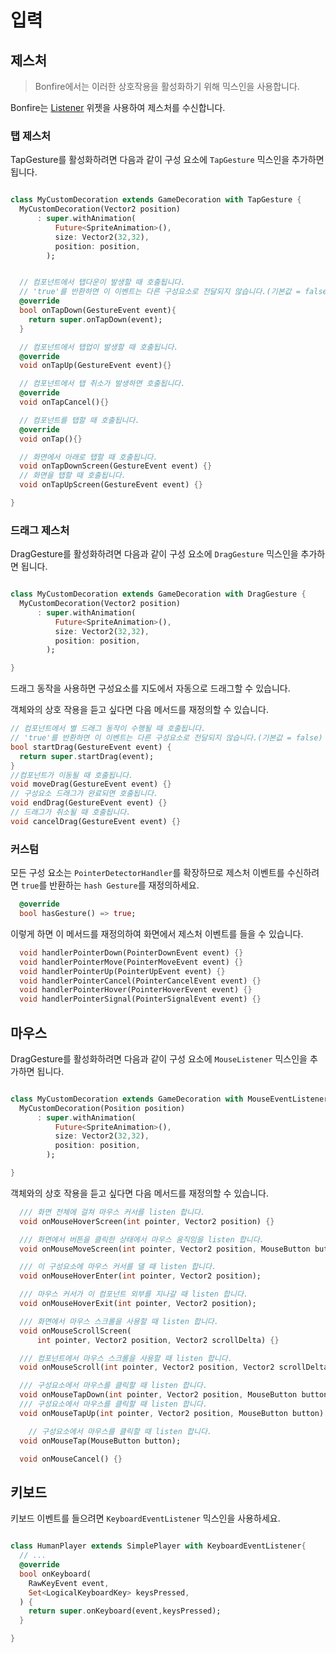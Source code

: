 # 입력


## 제스처

> Bonfire에서는 이러한 상호작용을 활성화하기 위해 믹스인을 사용합니다.

Bonfire는 [Listener](https://api.flutter.dev/flutter/widgets/Listener-class.html) 위젯을 사용하여 제스처를 수신합니다.

### 탭 제스처

TapGesture를 활성화하려면 다음과 같이 구성 요소에 `TapGesture` 믹스인을 추가하면 됩니다.

```dart

class MyCustomDecoration extends GameDecoration with TapGesture {
  MyCustomDecoration(Vector2 position)
      : super.withAnimation(
          Future<SpriteAnimation>(),
          size: Vector2(32,32),
          position: position,
        );


  // 컴포넌트에서 탭다운이 발생할 때 호출됩니다.
  // 'true'를 반환하면 이 이벤트는 다른 구성요소로 전달되지 않습니다.(기본값 = false)
  @override
  bool onTapDown(GestureEvent event){
    return super.onTapDown(event);
  }

  // 컴포넌트에서 탭업이 발생할 때 호출됩니다.
  @override
  void onTapUp(GestureEvent event){}

  // 컴포넌트에서 탭 취소가 발생하면 호출됩니다.
  @override
  void onTapCancel(){}

  // 컴포넌트를 탭할 때 호출됩니다.
  @override
  void onTap(){}

  // 화면에서 아래로 탭할 때 호출됩니다.
  void onTapDownScreen(GestureEvent event) {}
  // 화면을 탭할 때 호출됩니다.
  void onTapUpScreen(GestureEvent event) {}

}
```

### 드래그 제스처

DragGesture를 활성화하려면 다음과 같이 구성 요소에 `DragGesture` 믹스인을 추가하면 됩니다.

```dart

class MyCustomDecoration extends GameDecoration with DragGesture {
  MyCustomDecoration(Vector2 position)
      : super.withAnimation(
          Future<SpriteAnimation>(),
          size: Vector2(32,32),
          position: position,
        );

}
```

드래그 동작을 사용하면 구성요소를 지도에서 자동으로 드래그할 수 있습니다.

객체와의 상호 작용을 듣고 싶다면 다음 메서드를 재정의할 수 있습니다.

```dart
// 컴포넌트에서 별 드래그 동작이 수행될 때 호출됩니다.
// 'true'를 반환하면 이 이벤트는 다른 구성요소로 전달되지 않습니다.(기본값 = false)
bool startDrag(GestureEvent event) {
  return super.startDrag(event);
}
//컴포넌트가 이동될 때 호출됩니다.
void moveDrag(GestureEvent event) {}
// 구성요소 드래그가 완료되면 호출됩니다.
void endDrag(GestureEvent event) {}
// 드래그가 취소될 때 호출됩니다.
void cancelDrag(GestureEvent event) {}
```

### 커스텀

모든 구성 요소는 `PointerDetectorHandler`를 확장하므로 제스처 이벤트를 수신하려면 `true`를 반환하는 `hash Gesture`를 재정의하세요.

```dart
  @override
  bool hasGesture() => true;
```

이렇게 하면 이 메서드를 재정의하여 화면에서 제스처 이벤트를 들을 수 있습니다.

```dart
  void handlerPointerDown(PointerDownEvent event) {}
  void handlerPointerMove(PointerMoveEvent event) {}
  void handlerPointerUp(PointerUpEvent event) {}
  void handlerPointerCancel(PointerCancelEvent event) {}
  void handlerPointerHover(PointerHoverEvent event) {}
  void handlerPointerSignal(PointerSignalEvent event) {}
```

## 마우스

DragGesture를 활성화하려면 다음과 같이 구성 요소에 `MouseListener` 믹스인을 추가하면 됩니다.

```dart

class MyCustomDecoration extends GameDecoration with MouseEventListener {
  MyCustomDecoration(Position position)
      : super.withAnimation(
          Future<SpriteAnimation>(),
          size: Vector2(32,32),
          position: position,
        );

}
```

객체와의 상호 작용을 듣고 싶다면 다음 메서드를 재정의할 수 있습니다.

```dart
  /// 화면 전체에 걸쳐 마우스 커서를 listen 합니다.
  void onMouseHoverScreen(int pointer, Vector2 position) {}

  /// 화면에서 버튼을 클릭한 상태에서 마우스 움직임을 listen 합니다.
  void onMouseMoveScreen(int pointer, Vector2 position, MouseButton button) {}

  /// 이 구성요소에 마우스 커서를 댈 때 listen 합니다.
  void onMouseHoverEnter(int pointer, Vector2 position);

  /// 마우스 커서가 이 컴포넌트 외부를 지나갈 때 listen 합니다.
  void onMouseHoverExit(int pointer, Vector2 position);

  /// 화면에서 마우스 스크롤을 사용할 때 listen 합니다.
  void onMouseScrollScreen(
      int pointer, Vector2 position, Vector2 scrollDelta) {}

  /// 컴포넌트에서 마우스 스크롤을 사용할 때 listen 합니다.
  void onMouseScroll(int pointer, Vector2 position, Vector2 scrollDelta);

  /// 구성요소에서 마우스를 클릭할 때 listen 합니다.
  void onMouseTapDown(int pointer, Vector2 position, MouseButton button) {}
  /// 구성요소에서 마우스를 클릭할 때 listen 합니다.
  void onMouseTapUp(int pointer, Vector2 position, MouseButton button) {}

    // 구성요소에서 마우스를 클릭할 때 listen 합니다.
  void onMouseTap(MouseButton button);

  void onMouseCancel() {}
```

## 키보드

키보드 이벤트를 들으려면 `KeyboardEventListener` 믹스인을 사용하세요.

```dart

class HumanPlayer extends SimplePlayer with KeyboardEventListener{
  // ...
  @override
  bool onKeyboard(
    RawKeyEvent event,
    Set<LogicalKeyboardKey> keysPressed,
  ) {
    return super.onKeyboard(event,keysPressed);
  }

}


```
